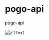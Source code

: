 # pogo-api
pogo-api

![alt text](https://www.want.nl/wp-content/uploads/2018/10/Poke%CC%81mon-Go-Halloween.jpg)
